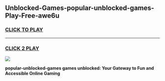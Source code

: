
## Unblocked-Games-popular-unblocked-games-Play-Free-awe6u
<h3>
<a href="https://premium76.site?title=popular-unblocked-games&ref=09A">CLICK TO PLAY</a></h3>
<hr>

<h3>
<a href="https://premium76.site?title=popular-unblocked-games&ref=09A">CLICK 2 PLAY</a>
  
</h3>

<a href="https://premium76.site?title=popular-unblocked-games&ref=09A"><img src="https://clearcache.store/games.png"></a>


**popular-unblocked-games games unblocked: Your Gateway to Fun and Accessible Online Gaming**
